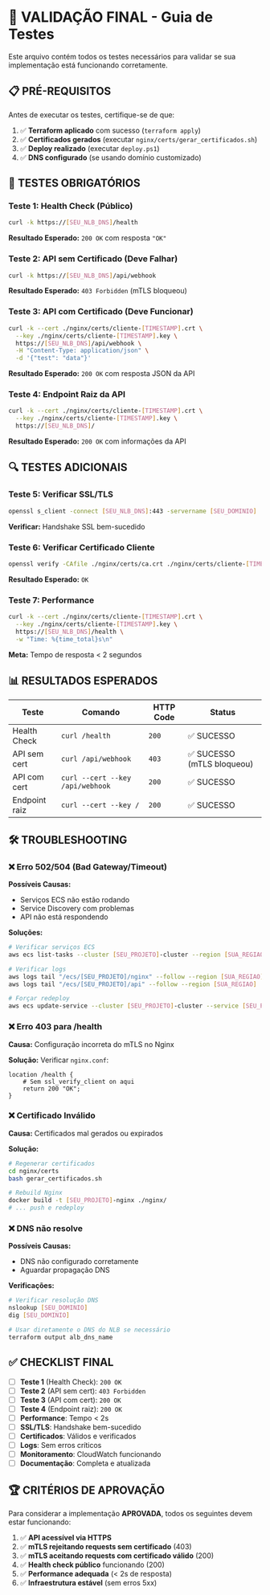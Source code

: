 # 🧪 VALIDAÇÃO FINAL - Guia de Testes

Este arquivo contém todos os testes necessários para validar se sua implementação está funcionando corretamente.

## 📋 PRÉ-REQUISITOS

Antes de executar os testes, certifique-se de que:

1. ✅ **Terraform aplicado** com sucesso (`terraform apply`)
2. ✅ **Certificados gerados** (executar `nginx/certs/gerar_certificados.sh`)
3. ✅ **Deploy realizado** (executar `deploy.ps1`)
4. ✅ **DNS configurado** (se usando domínio customizado)

## 🎯 TESTES OBRIGATÓRIOS

### **Teste 1: Health Check (Público)**
```bash
curl -k https://[SEU_NLB_DNS]/health
```
**Resultado Esperado:** `200 OK` com resposta `"OK"`

### **Teste 2: API sem Certificado (Deve Falhar)**
```bash
curl -k https://[SEU_NLB_DNS]/api/webhook
```
**Resultado Esperado:** `403 Forbidden` (mTLS bloqueou)

### **Teste 3: API com Certificado (Deve Funcionar)**
```bash
curl -k --cert ./nginx/certs/cliente-[TIMESTAMP].crt \
  --key ./nginx/certs/cliente-[TIMESTAMP].key \
  https://[SEU_NLB_DNS]/api/webhook \
  -H "Content-Type: application/json" \
  -d '{"test": "data"}'
```
**Resultado Esperado:** `200 OK` com resposta JSON da API

### **Teste 4: Endpoint Raiz da API**
```bash
curl -k --cert ./nginx/certs/cliente-[TIMESTAMP].crt \
  --key ./nginx/certs/cliente-[TIMESTAMP].key \
  https://[SEU_NLB_DNS]/
```
**Resultado Esperado:** `200 OK` com informações da API

## 🔍 TESTES ADICIONAIS

### **Teste 5: Verificar SSL/TLS**
```bash
openssl s_client -connect [SEU_NLB_DNS]:443 -servername [SEU_DOMINIO] | head -20
```
**Verificar:** Handshake SSL bem-sucedido

### **Teste 6: Verificar Certificado Cliente**
```bash
openssl verify -CAfile ./nginx/certs/ca.crt ./nginx/certs/cliente-[TIMESTAMP].crt
```
**Resultado Esperado:** `OK`

### **Teste 7: Performance**
```bash
curl -k --cert ./nginx/certs/cliente-[TIMESTAMP].crt \
  --key ./nginx/certs/cliente-[TIMESTAMP].key \
  https://[SEU_NLB_DNS]/health \
  -w "Time: %{time_total}s\n"
```
**Meta:** Tempo de resposta < 2 segundos

## 📊 RESULTADOS ESPERADOS

| **Teste** | **Comando** | **HTTP Code** | **Status** |
|-----------|-------------|---------------|------------|
| Health Check | `curl /health` | `200` | ✅ SUCESSO |
| API sem cert | `curl /api/webhook` | `403` | ✅ SUCESSO (mTLS bloqueou) |
| API com cert | `curl --cert --key /api/webhook` | `200` | ✅ SUCESSO |
| Endpoint raiz | `curl --cert --key /` | `200` | ✅ SUCESSO |

## 🛠️ TROUBLESHOOTING

### **❌ Erro 502/504 (Bad Gateway/Timeout)**
**Possíveis Causas:**
- Serviços ECS não estão rodando
- Service Discovery com problemas
- API não está respondendo

**Soluções:**
```bash
# Verificar serviços ECS
aws ecs list-tasks --cluster [SEU_PROJETO]-cluster --region [SUA_REGIAO]

# Verificar logs
aws logs tail "/ecs/[SEU_PROJETO]/nginx" --follow --region [SUA_REGIAO]
aws logs tail "/ecs/[SEU_PROJETO]/api" --follow --region [SUA_REGIAO]

# Forçar redeploy
aws ecs update-service --cluster [SEU_PROJETO]-cluster --service [SEU_PROJETO]-nginx-service --force-new-deployment --region [SUA_REGIAO]
```

### **❌ Erro 403 para /health**
**Causa:** Configuração incorreta do mTLS no Nginx

**Solução:** Verificar `nginx.conf`:
```nginx
location /health {
    # Sem ssl_verify_client on aqui
    return 200 "OK";
}
```

### **❌ Certificado Inválido**
**Causa:** Certificados mal gerados ou expirados

**Solução:**
```bash
# Regenerar certificados
cd nginx/certs
bash gerar_certificados.sh

# Rebuild Nginx
docker build -t [SEU_PROJETO]-nginx ./nginx/
# ... push e redeploy
```

### **❌ DNS não resolve**
**Possíveis Causas:**
- DNS não configurado corretamente
- Aguardar propagação DNS

**Verificações:**
```bash
# Verificar resolução DNS
nslookup [SEU_DOMINIO]
dig [SEU_DOMINIO]

# Usar diretamente o DNS do NLB se necessário
terraform output alb_dns_name
```

## ✅ CHECKLIST FINAL

- [ ] **Teste 1** (Health Check): `200 OK`
- [ ] **Teste 2** (API sem cert): `403 Forbidden`  
- [ ] **Teste 3** (API com cert): `200 OK`
- [ ] **Teste 4** (Endpoint raiz): `200 OK`
- [ ] **Performance**: Tempo < 2s
- [ ] **SSL/TLS**: Handshake bem-sucedido
- [ ] **Certificados**: Válidos e verificados
- [ ] **Logs**: Sem erros críticos
- [ ] **Monitoramento**: CloudWatch funcionando
- [ ] **Documentação**: Completa e atualizada

## 🏆 CRITÉRIOS DE APROVAÇÃO

Para considerar a implementação **APROVADA**, todos os seguintes devem estar funcionando:

1. ✅ **API acessível via HTTPS**
2. ✅ **mTLS rejeitando requests sem certificado** (403)
3. ✅ **mTLS aceitando requests com certificado válido** (200)
4. ✅ **Health check público** funcionando (200)
5. ✅ **Performance adequada** (< 2s de resposta)
6. ✅ **Infraestrutura estável** (sem erros 5xx)